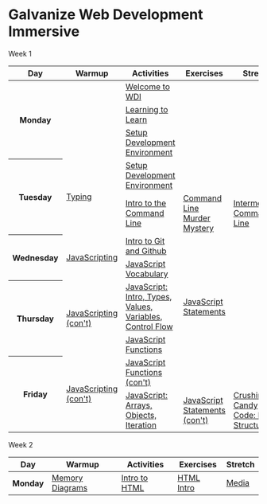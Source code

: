 # Galvanize Web Development Immersive

<!-- BEGIN SCHEDULE -->
Week 1

<table style="width: 100%">
  <thead>
    <tr>
      <th>Day</th>
      <th>Warmup</th>
      <th>Activities</th>
      <th>Exercises</th>
      <th>Stretch</th>
    </tr>
  </thead>
  <tbody>
    <tr>
      <th rowspan="3">Monday</th>
      <td rowspan="3">
      </td>
      <td><a href="https://docs.google.com/presentation/d/154ou9yQJNcVcVehD6vqaKjGbCKhFb2xK85toqniWaa8/edit#slide=id.g108a6e17ae_0_112">Welcome to WDI</a>
      </td>
      <td>
      </td>
      <td>
      </td>
    </tr>
    <tr>
      <td><a href="Misc/Learning to Learn.md">Learning to Learn</a>
      </td>
      <td>
      </td>
      <td>
      </td>
    </tr>
    <tr>
      <td><a href="Development Environment/README.md">Setup Development Environment</a>
      </td>
      <td>
      </td>
      <td>
      </td>
    </tr>
    <tr>
      <th rowspan="2">Tuesday</th>
      <td rowspan="2"><a href="Misc/Typing.md">Typing</a>
      </td>
      <td><a href="Development Environment/README.md">Setup Development Environment</a>
      </td>
      <td>
      </td>
      <td>
      </td>
    </tr>
    <tr>
      <td><a href="Misc/Command Line.md">Intro to the Command Line</a>
      </td>
      <td><a href="https://github.com/ryansobol/clmystery">Command Line Murder Mystery</a>
      </td>
      <td><a href="Misc/Intermediate Command Line.md">Intermediate Command Line</a>
      </td>
    </tr>
    <tr>
      <th rowspan="2">Wednesday</th>
      <td rowspan="2"><a href="https://github.com/sethvincent/javascripting">JavaScripting</a>
      </td>
      <td><a href="Misc/Intro to Git.md">Intro to Git and Github</a>
      </td>
      <td>
      </td>
      <td>
      </td>
    </tr>
    <tr>
      <td><a href="JavaScript/Vocabulary.md">JavaScript Vocabulary</a>
      </td>
      <td>
      </td>
      <td>
      </td>
    </tr>
    <tr>
      <th rowspan="2">Thursday</th>
      <td rowspan="2"><a href="https://github.com/sethvincent/javascripting">JavaScripting (con't)</a>
      </td>
      <td><a href="JavaScript/Intro.md">JavaScript: Intro, Types, Values, Variables, Control Flow</a>
      </td>
      <td><a href="https://github.com/gSchool/javascript-statements">JavaScript Statements</a>
      </td>
      <td>
      </td>
    </tr>
    <tr>
      <td><a href="JavaScript/Functions.md">JavaScript Functions</a>
      </td>
      <td>
      </td>
      <td>
      </td>
    </tr>
    <tr>
      <th rowspan="2">Friday</th>
      <td rowspan="2"><a href="https://github.com/sethvincent/javascripting">JavaScripting (con't)</a>
      </td>
      <td><a href="JavaScript/Functions.md">JavaScript Functions (con't)</a>
      </td>
      <td>
      </td>
      <td>
      </td>
    </tr>
    <tr>
      <td><a href="JavaScript/Arrays-Objects-Iteration.md">JavaScript: Arrays, Objects, Iteration</a>
      </td>
      <td><a href="https://github.com/gSchool/javascript-statements">JavaScript Statements (con't)</a>
      </td>
      <td><a href="https://github.com/gSchool/ccf-data-structures">Crushing Candy Code: Data Structures</a>
      </td>
    </tr>
  </tbody>
</table>


Week 2

<table style="width: 100%">
  <thead>
    <tr>
      <th>Day</th>
      <th>Warmup</th>
      <th>Activities</th>
      <th>Exercises</th>
      <th>Stretch</th>
    </tr>
  </thead>
  <tbody>
    <tr>
      <th rowspan="1">Monday</th>
      <td rowspan="1"><a href="JavaScript/Memory Diagrams.md">Memory Diagrams</a>
      </td>
      <td><a href="HTML/Intro.md">Intro to HTML</a>
      </td>
      <td><a href="https://github.com/gSchool/html-intro">HTML Intro</a>
      </td>
      <td><a href="HTML/Media.md">Media</a>
      </td>
    </tr>
  </tbody>
</table>
<!-- END SCHEDULE -->
